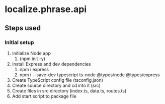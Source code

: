 # localize.phrase.api

## Steps used

### Initial setup

1. Initialize Node app
   1. (npm init -y)
2. Install Express and dev dependencies
   1. npm i express
   2. npm i --save-dev typescript ts-node @types/node @types/express
3. Create TypeScript config file (tsconfig.json)
4. Create source directory and cd into it (src)
5. Create files in src directory (index.ts, data.ts, routes.ts)
6. Add start script to package file